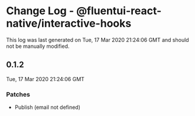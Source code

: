 # Change Log - @fluentui-react-native/interactive-hooks

This log was last generated on Tue, 17 Mar 2020 21:24:06 GMT and should not be manually modified.

## 0.1.2
Tue, 17 Mar 2020 21:24:06 GMT

### Patches

- Publish (email not defined)